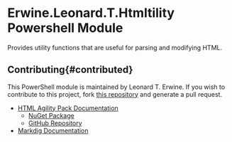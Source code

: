 # Erwine.Leonard.T.Htmltility Powershell Module

Provides utility functions that are useful for parsing and modifying HTML.

## Contributing{#contributed}

This PowerShell module is maintained by Leonard T. Erwine. If you wish to contribute to this project, fork [this repository](https://github.com/lerwine/PowerShell-Modules) and generate a pull request.

- [HTML Agility Pack Documentation](https://html-agility-pack.net/documentation)
  - [NuGet Package](https://www.nuget.org/packages/HtmlAgilityPack)
  - [GitHub Repository](https://github.com/zzzprojects/html-agility-pack)
- [Markdig Documentation](https://github.com/xoofx/markdig/blob/master/readme.md)
